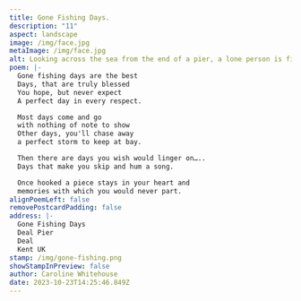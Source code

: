 ```yaml
---
title: Gone Fishing Days.
description: "11"
aspect: landscape
image: /img/face.jpg
metaImage: /img/face.jpg
alt: Looking across the sea from the end of a pier, a lone person is fishing.
poem: |-
  Gone fishing days are the best
  Days, that are truly blessed
  You hope, but never expect
  A perfect day in every respect.

  Most days come and go
  with nothing of note to show
  Other days, you'll chase away 
  a perfect storm to keep at bay.

  Then there are days you wish would linger on…..
  Days that make you skip and hum a song.

  Once hooked a piece stays in your heart and
  memories with which you would never part.
alignPoemLeft: false
removePostcardPadding: false
address: |-
  Gone Fishing Days
  Deal Pier
  Deal 
  Kent UK
stamp: /img/gone-fishing.png
showStampInPreview: false
author: Caroline Whitehouse
date: 2023-10-23T14:25:46.849Z
---
```

